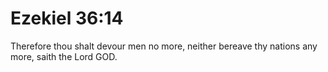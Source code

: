# Ezekiel 36:14

Therefore thou shalt devour men no more, neither bereave thy nations any more, saith the Lord GOD.